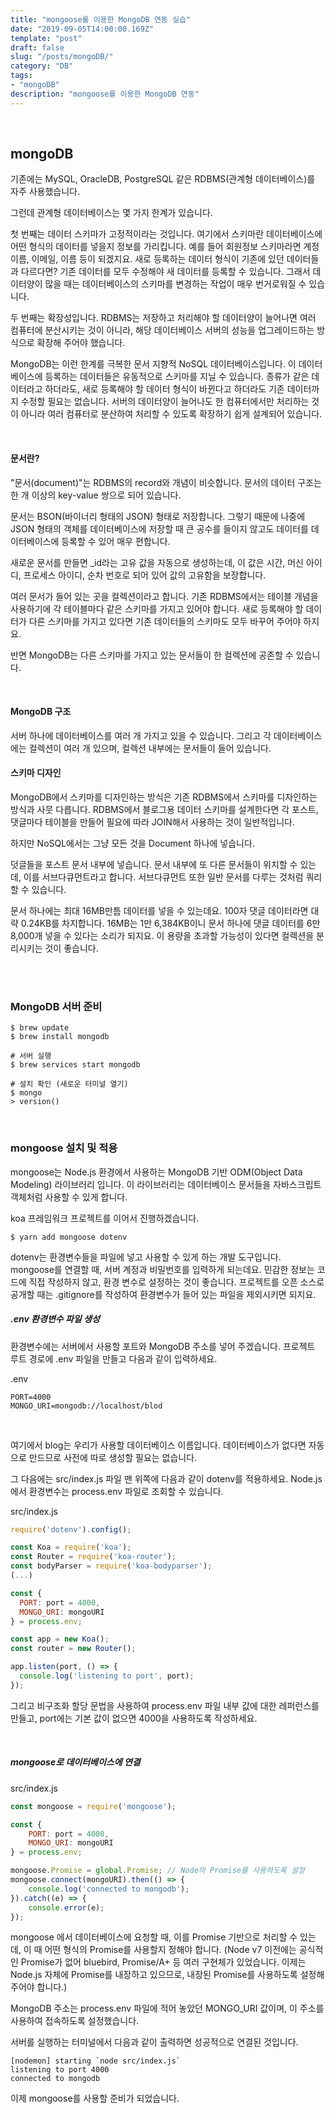 ```yaml
---
title: "mongoose를 이용한 MongoDB 연동 실습"
date: "2019-09-05T14:00:00.169Z"
template: "post"
draft: false
slug: "/posts/mongoDB/"
category: "DB"
tags:
- "mongoDB"
description: "mongoose를 이용한 MongoDB 연동"
---
```


<br>

## mongoDB

기존에는 MySQL, OracleDB, PostgreSQL 같은 RDBMS(관계형 데이터베이스)를 자주 사용했습니다.

그런데 관계형 데이터베이스는 몇 가지 한계가 있습니다.

첫 번째는 데이터 스키마가 고정적이라는 것입니다.
여기에서 스키마란 데이터베이스에 어떤 형식의 데이터를 넣을지 정보를 가리킵니다. 예를 들어 회원정보 스키마라면 계정 이름, 이메일, 이름 등이 되겠지요. 새로 등록하는 데이터 형식이 기존에 있던 데이터들과 다르다면? 기존 데이터를 모두 수정해야 새 데이터를 등록할 수 있습니다. 그래서 데이터양이 많을 때는 데이터베이스의 스키마를 변경하는 작업이 매우 번거로워질 수 있습니다.

두 번째는 확장성입니다. RDBMS는 저장하고 처리해야 할 데이터양이 늘어나면 여러 컴퓨터에 분산시키는 것이 아니라, 해당 데이터베이스 서버의 성능을 업그레이드하는 방식으로 확장해 주어야 했습니다.

MongoDB는 이런 한계를 극복한 문서 지향적 NoSQL 데이터베이스입니다. 이 데이터베이스에 등록하는 데이터들은 유동적으로 스키마를 지닐 수 있습니다. 종류가 같은 데이터라고 하더라도, 새로 등록해야 할 데이터 형식이 바뀐다고 하더라도 기존 데이터까지 수정할 필요는 없습니다. 서버의 데이터양이 늘어나도 한 컴퓨터에서만 처리하는 것이 아니라 여러 컴퓨터로 분산하여 처리할 수 있도록 확장하기 쉽게 설계되어 있습니다.

<br>

#### 문서란?

"문서(document)"는 RDBMS의 record와 개념이 비슷합니다. 문서의 데이터 구조는 한 개 이상의 key-value 쌍으로 되어 있습니다.

문서는 BSON(바이너리 형태의 JSON) 형태로 저장합니다. 그렇기 때문에 나중에 JSON 형태의 객체를 데이터베이스에 저장할 때 큰 공수를 들이지 않고도 데이터를 데이터베이스에 등록할 수 있어 매우 편합니다.

새로운 문서를 만들면 \_id라는 고유 값을 자동으로 생성하는데, 이 값은 시간, 머신 아이디, 프로세스 아이디, 순차 번호로 되어 있어 값의 고유함을 보장합니다.

여러 문서가 들어 있는 곳을 컬렉션이라고 합니다. 기존 RDBMS에서는 테이블 개념을 사용하기에 각 테이블마다 같은 스키마를 가지고 있어야 합니다. 새로 등록해야 할 데이터가 다른 스키마를 가지고 있다면 기존 데이터들의 스키마도 모두 바꾸어 주어야 하지요.

반면 MongoDB는 다른 스키마를 가지고 있는 문서들이 한 컬렉션에 공존할 수 있습니다.

<br>

#### MongoDB 구조

서버 하나에 데이터베이스를 여러 개 가지고 있을 수 있습니다.
그리고 각 데이터베이스에는 컬렉션이 여러 개 있으며, 컬렉션 내부에는 문서들이 들어 있습니다.

#### 스키마 디자인

MongoDB에서 스키마를 디자인하는 방식은 기존 RDBMS에서 스키마를 디자인하는 방식과 사뭇 다릅니다. RDBMS에서 블로그용 데이터 스키마를 설계한다면 각 포스트, 댓글마다 테이블을 만들어 필요에 따라 JOIN해서 사용하는 것이 일반적입니다.

하지만 NoSQL에서는 그냥 모든 것을 Document 하나에 넣습니다.

덧글들을 포스트 문서 내부에 넣습니다.
문서 내부에 또 다른 문서들이 위치할 수 있는데, 이를 서브다큐먼트라고 합니다. 서브다큐먼트 또한 일반 문서를 다루는 것처럼 쿼리할 수 있습니다.

문서 하나에는 최대 16MB만틈 데이터를 넣을 수 있는데요. 100자 댓글 데이터라면 대략 0.24KB를 차지합니다. 16MB는 1만 6,384KB이니 문서 하나에 댓글 데이터를 6만 8,000개 넣을 수 있다는 소리가 되지요.
이 용량을 초과할 가능성이 있다면 컬렉션을 분리시키는 것이 좋습니다.

<br>
<br>

### MongoDB 서버 준비

```
$ brew update
$ brew install mongodb

# 서버 실행
$ brew services start mongodb

# 설치 확인 (새로운 터미널 열기)
$ mongo
> version()
```

<br>

### mongoose 설치 및 적용

mongoose는 Node.js 환경에서 사용하는 MongoDB 기반 ODM(Object Data Modeling) 라이브러리 입니다. 이 라이브러리는 데이터베이스 문서들을 자바스크립트 객체처럼 사용할 수 있게 합니다.

koa 프레임워크 프로젝트를 이어서 진행하겠습니다.

`$ yarn add mongoose dotenv`

dotenv는 환경변수들을 파일에 넣고 사용할 수 있게 하는 개발 도구입니다. mongoose를 연결할 때, 서버 계정과 비밀번호를 입력하게 되는데요. 민감한 정보는 코드에 직접 작성하지 않고, 환경 변수로 설정하는 것이 좋습니다. 프로젝트를 오픈 소스로 공개할 때는 .gitignore를 작성하여 환경변수가 들어 있는 파일을 제외시키면 되지요.

##### .env 환경변수 파일 생성

환경변수에는 서버에서 사용할 포트와 MongoDB 주소를 넣어 주겠습니다. 프로젝트 루트 경로에 .env 파일을 만들고 다음과 같이 입력하세요.

.env

```
PORT=4000
MONGO_URI=mongodb://localhost/blod
```

<br>

여기에서 blog는 우리가 사용할 데이터베이스 이름입니다.
데이터베이스가 없다면 자동으로 만드므로 사전에 따로 생성할 필요는 없습니다.

그 다음에는 src/index.js 파일 맨 위쪽에 다음과 같이 dotenv를 적용하세요. Node.js에서 환경변수는 process.env 파일로 조회할 수 있습니다.

src/index.js

``` JavaScript
require('dotenv').config();

const Koa = require('koa');
const Router = require('koa-router');
const bodyParser = require('koa-bodyparser');
(...)

const {
  PORT: port = 4000,
  MONGO_URI: mongoURI
} = process.env;

const app = new Koa();
const router = new Router();

app.listen(port, () => {
  console.log('listening to port', port);
});
```

그리고 비구조화 할당 문법을 사용하여 process.env 파일 내부 값에 대한 레퍼런스를 만들고, port에는 기본 값이 없으면 4000을 사용하도록 작성하세요.

<br>

##### mongoose로 데이터베이스에 연결

src/index.js

``` JavaScript
const mongoose = require('mongoose');

const {
    PORT: port = 4000,
    MONGO_URI: mongoURI
} = process.env;

mongoose.Promise = global.Promise; // Node의 Promise를 사용하도록 설정
mongoose.connect(mongoURI).then(() => {
    console.log('connected to mongodb');
}).catch((e) => {
    console.error(e);
});
```

mongoose 에서 데이터베이스에 요청할 때, 이를 Promise 기반으로 처리할 수 있는데, 이 때 어떤 형식의 Promise를 사용할지 정해야 합니다. (Node v7 이전에는 공식적인 Promise가 없어 bluebird, Promise/A+ 등 여러 구현체가 있었습니다. 이제는 Node.js 자체에 Promise를 내장하고 있으므로, 내장된 Promise를 사용하도록 설정해 주어야 합니다.)

MongoDB 주소는 process.env 파일에 적어 놓았던 MONGO_URI 값이며, 이 주소를 사용하여 접속하도록 설정했습니다.

서버를 실행하는 터미널에서 다음과 같이 출력하면 성공적으로 연결된 것입니다.

```
[nodemon] starting `node src/index.js`
listening to port 4000
connected to mongodb
```

이제 mongoose를 사용할 준비가 되었습니다.
